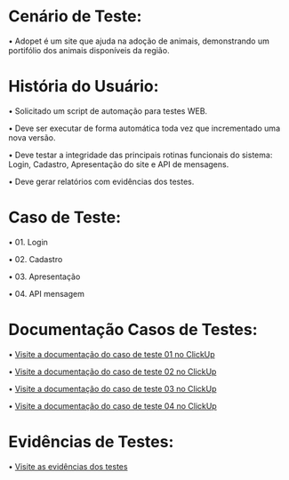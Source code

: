 # Cenário de Teste:
• Adopet é um site que ajuda na adoção de animais, demonstrando um portifólio dos animais disponíveis da região. 

# História do Usuário:
• Solicitado um script de automação para testes WEB.

• Deve ser executar de forma automática toda vez que incrementado uma nova versão.

• Deve testar a integridade das principais rotinas funcionais do sistema: Login, Cadastro, Apresentação do site e API de mensagens.

• Deve gerar relatórios com evidências dos testes.

# Caso de Teste:

• 01. Login

• 02. Cadastro

• 03. Apresentação

• 04. API mensagem

# Documentação Casos de Testes:

• [Visite a documentação do caso de teste 01 no ClickUp](https://app.clickup.com/9013703346/v/dc/8cm4cnj-133) 

• [Visite a documentação do caso de teste 02 no ClickUp](https://app.clickup.com/9013703346/v/dc/8cm4cnj-173)

• [Visite a documentação do caso de teste 03 no ClickUp](https://app.clickup.com/9013703346/v/dc/8cm4cnj-213)

• [Visite a documentação do caso de teste 04 no ClickUp](https://app.clickup.com/9013703346/v/dc/8cm4cnj-253)


# Evidências de Testes:

• [Visite as evidências dos testes](https://github.com/Rodrigofarnum/WEB_Automation_Adopet/tree/master/cypress/results)
